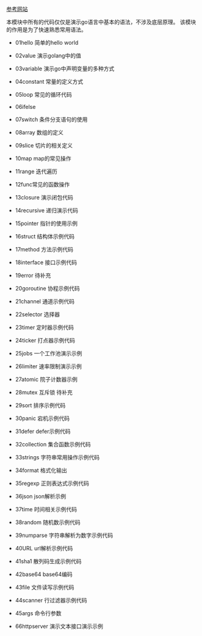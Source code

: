 
[参考网站](https://gobyexample.com/)

本模块中所有的代码仅仅是演示go语言中基本的语法，不涉及底层原理。
该模块的作用是为了快速熟悉常用语法。

- 01hello 简单的hello world
- 02value 演示golang中的值
- 03variable 演示go中声明变量的多种方式
- 04constant 常量的定义方式
- 05loop 常见的循环代码
- 06ifelse
- 07switch 条件分支语句的使用
- 08array 数组的定义
- 09slice 切片的相关定义
- 10map map的常见操作
- 11range 迭代遍历
- 12func常见的函数操作
- 13closure 演示闭包代码
- 14recursive 递归演示代码
- 15pointer 指针的使用示例
- 16struct 结构体示例代码
- 17method 方法示例代码
- 18interface 接口示例代码
- 19error 待补充
- 20goroutine 协程示例代码
- 21channel 通道示例代码
- 22selector 选择器
- 23timer 定时器示例代码
- 24ticker 打点器示例代码
- 25jobs 一个工作池演示示例
- 26limiter 速率限制演示示例
- 27atomic 院子计数器示例
- 28mutex 互斥锁 待补充
- 29sort 排序示例代码
- 30panic 宕机示例代码
- 31defer defer示例代码
- 32collection 集合函数示例代码
- 33strings 字符串常用操作示例代码 
- 34format 格式化输出
- 35regexp 正则表达式示例代码
- 36json json解析示例
- 37time 时间相关示例代码
- 38random 随机数示例代码
- 39numparse 字符串解析为数字示例代码
- 40URL url解析示例代码
- 41sha1 散列码生成示例代码
- 42base64 base64编码
- 43file 文件读写示例代码
- 44scanner 行过滤器示例代码
- 45args 命令行参数

- 66httpserver 演示文本接口演示示例